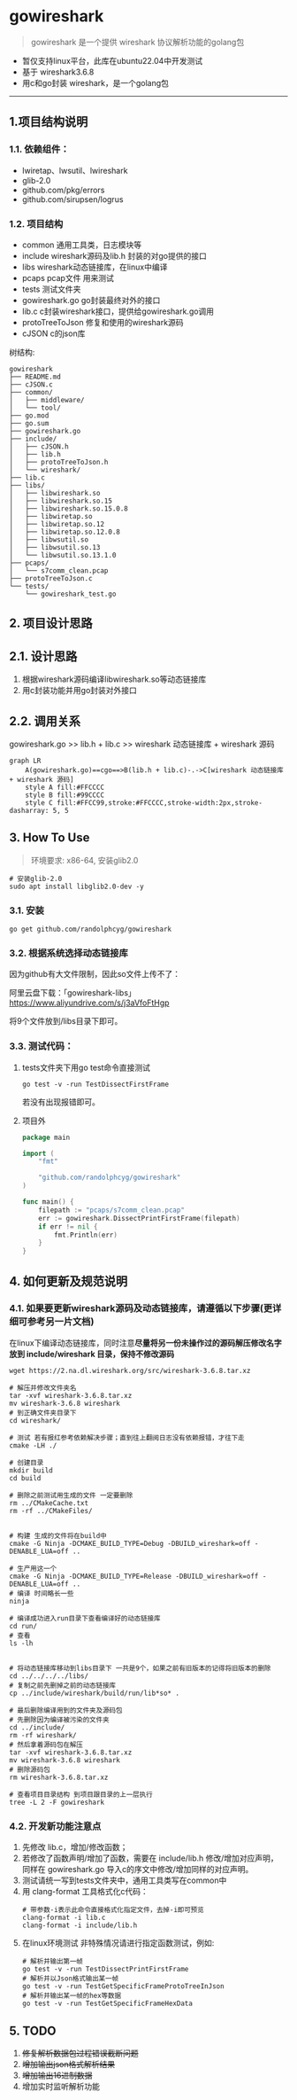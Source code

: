 # gowireshark

> gowireshark 是一个提供 wireshark 协议解析功能的golang包

- 暂仅支持linux平台，此库在ubuntu22.04中开发测试
- 基于 wireshark3.6.8
- 用c和go封装 wireshark，是一个golang包
---
## 1.项目结构说明

### 1.1. 依赖组件：
   - lwiretap、lwsutil、lwireshark
   - glib-2.0
   - github.com/pkg/errors
   - github.com/sirupsen/logrus

### 1.2. 项目结构

- common 通用工具类，日志模块等
- include wireshark源码及lib.h 封装的对go提供的接口
- libs wireshark动态链接库，在linux中编译
- pcaps pcap文件 用来测试
- tests 测试文件夹
- gowireshark.go go封装最终对外的接口
- lib.c c封装wireshark接口，提供给gowireshark.go调用
- protoTreeToJson 修复和使用的wireshark源码
- cJSON c的json库

树结构:
```
gowireshark
├── README.md
├── cJSON.c
├── common/
│   ├── middleware/
│   └── tool/
├── go.mod
├── go.sum
├── gowireshark.go
├── include/
│   ├── cJSON.h
│   ├── lib.h
│   ├── protoTreeToJson.h
│   └── wireshark/
├── lib.c
├── libs/
│   ├── libwireshark.so
│   ├── libwireshark.so.15
│   ├── libwireshark.so.15.0.8
│   ├── libwiretap.so
│   ├── libwiretap.so.12
│   ├── libwiretap.so.12.0.8
│   ├── libwsutil.so
│   ├── libwsutil.so.13
│   └── libwsutil.so.13.1.0
├── pcaps/
│   └── s7comm_clean.pcap
├── protoTreeToJson.c
└── tests/
    └── gowireshark_test.go
```

## 2. 项目设计思路

## 2.1. 设计思路

1. 根据wireshark源码编译libwireshark.so等动态链接库
2. 用c封装功能并用go封装对外接口

## 2.2. 调用关系

gowireshark.go >> lib.h + lib.c >> wireshark 动态链接库 + wireshark 源码 

```mermaid
graph LR
    A(gowireshark.go)==cgo==>B(lib.h + lib.c)-.->C[wireshark 动态链接库 + wireshark 源码]
    style A fill:#FFCCCC
    style B fill:#99CCCC
    style C fill:#FFCC99,stroke:#FFCCCC,stroke-width:2px,stroke-dasharray: 5, 5
```

## 3. How To Use

> 环境要求: x86-64, 安装glib2.0

```shell
# 安装glib-2.0
sudo apt install libglib2.0-dev -y
```

### 3.1. 安装

```shell
go get github.com/randolphcyg/gowireshark
```

### 3.2. 根据系统选择动态链接库

因为github有大文件限制，因此so文件上传不了：

阿里云盘下载：「gowireshark-libs」https://www.aliyundrive.com/s/j3aVfoFtHgp

将9个文件放到/libs目录下即可。

### 3.3. 测试代码：

1. tests文件夹下用go test命令直接测试
   ```shell
   go test -v -run TestDissectFirstFrame
   ```
   若没有出现报错即可。

2. 项目外
   ```go
   package main
   
   import (
       "fmt"
   
       "github.com/randolphcyg/gowireshark"
   )
   
   func main() {
       filepath := "pcaps/s7comm_clean.pcap"
       err := gowireshark.DissectPrintFirstFrame(filepath)
       if err != nil {
           fmt.Println(err)
       }
   }
   ```

## 4. 如何更新及规范说明

### 4.1. 如果要更新wireshark源码及动态链接库，请遵循以下步骤(更详细可参考另一片文档)

   在linux下编译动态链接库，同时注意**尽量将另一份未操作过的源码解压修改名字放到 include/wireshark 目录，保持不修改源码**
   
```shell
wget https://2.na.dl.wireshark.org/src/wireshark-3.6.8.tar.xz

# 解压并修改文件夹名
tar -xvf wireshark-3.6.8.tar.xz
mv wireshark-3.6.8 wireshark
# 到正确文件夹目录下
cd wireshark/

# 测试 若有报红参考依赖解决步骤；直到往上翻阅日志没有依赖报错，才往下走
cmake -LH ./

# 创建目录
mkdir build
cd build

# 删除之前测试用生成的文件 一定要删除
rm ../CMakeCache.txt
rm -rf ../CMakeFiles/


# 构建 生成的文件将在build中
cmake -G Ninja -DCMAKE_BUILD_TYPE=Debug -DBUILD_wireshark=off -DENABLE_LUA=off ..

# 生产用这一个
cmake -G Ninja -DCMAKE_BUILD_TYPE=Release -DBUILD_wireshark=off -DENABLE_LUA=off ..
# 编译 时间略长一些
ninja

# 编译成功进入run目录下查看编译好的动态链接库
cd run/
# 查看
ls -lh 


# 将动态链接库移动到libs目录下 一共是9个，如果之前有旧版本的记得将旧版本的删除
cd ../../../../libs/
# 复制之前先删掉之前的动态链接库
cp ../include/wireshark/build/run/lib*so* .

# 最后删除编译用到的文件夹及源码包
# 先删除因为编译被污染的文件夹
cd ../include/
rm -rf wireshark/
# 然后拿着源码包在解压
tar -xvf wireshark-3.6.8.tar.xz
mv wireshark-3.6.8 wireshark
# 删除源码包
rm wireshark-3.6.8.tar.xz

# 查看项目目录结构 到项目跟目录的上一层执行
tree -L 2 -F gowireshark
```

### 4.2. 开发新功能注意点
   
1. 先修改 lib.c，增加/修改函数；
2. 若修改了函数声明/增加了函数，需要在 include/lib.h 修改/增加对应声明，
同样在 gowireshark.go 导入c的序文中修改/增加同样的对应声明。
3. 测试请统一写到tests文件夹中，通用工具类写在common中
4. 用 clang-format 工具格式化c代码：
   ```shell
   # 带参数-i表示此命令直接格式化指定文件，去掉-i即可预览
   clang-format -i lib.c
   clang-format -i include/lib.h
   ```
5. 在linux环境测试
   非特殊情况请进行指定函数测试，例如:
   ```shell
   # 解析并输出第一帧
   go test -v -run TestDissectPrintFirstFrame
   # 解析并以Json格式输出某一帧
   go test -v -run TestGetSpecificFrameProtoTreeInJson
   # 解析并输出某一帧的hex等数据
   go test -v -run TestGetSpecificFrameHexData
   ```

## 5. TODO

1. ~~修复解析数据包过程错误截断问题~~
2. ~~增加输出json格式解析结果~~
3. ~~增加输出16进制数据~~
4. 增加实时监听解析功能
